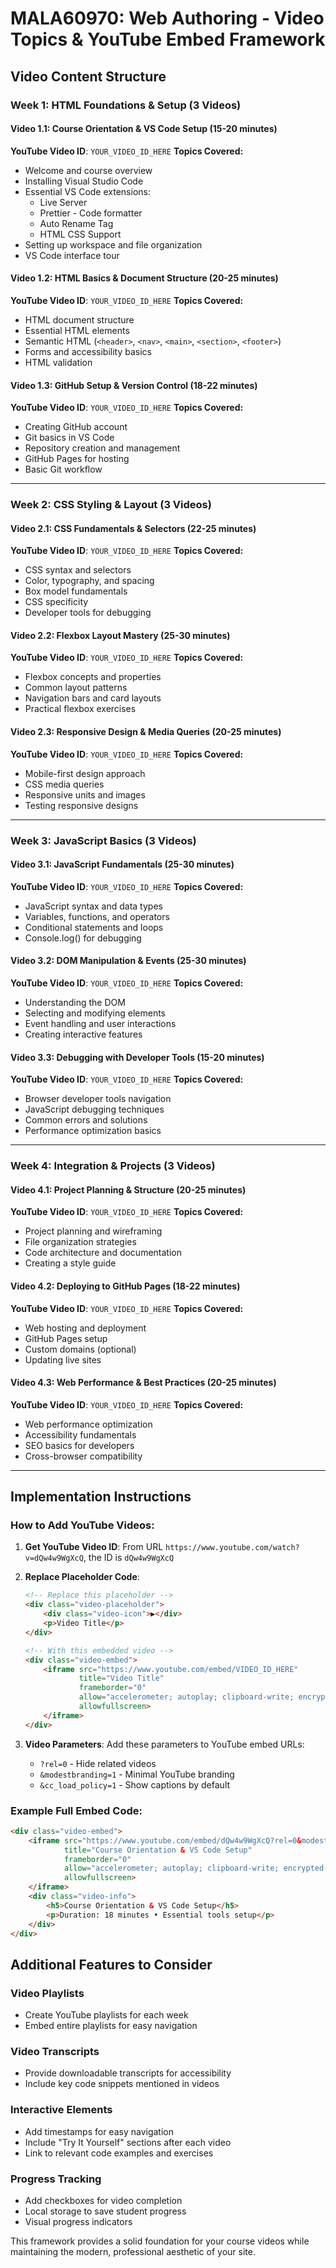 # MALA60970: Web Authoring - Video Topics & YouTube Embed Framework

## Video Content Structure

### Week 1: HTML Foundations & Setup (3 Videos)

#### Video 1.1: Course Orientation & VS Code Setup (15-20 minutes)
**YouTube Video ID**: `YOUR_VIDEO_ID_HERE`
**Topics Covered:**
- Welcome and course overview
- Installing Visual Studio Code
- Essential VS Code extensions:
  - Live Server
  - Prettier - Code formatter
  - Auto Rename Tag
  - HTML CSS Support
- Setting up workspace and file organization
- VS Code interface tour

#### Video 1.2: HTML Basics & Document Structure (20-25 minutes)
**YouTube Video ID**: `YOUR_VIDEO_ID_HERE`
**Topics Covered:**
- HTML document structure
- Essential HTML elements
- Semantic HTML (`<header>`, `<nav>`, `<main>`, `<section>`, `<footer>`)
- Forms and accessibility basics
- HTML validation

#### Video 1.3: GitHub Setup & Version Control (18-22 minutes)
**YouTube Video ID**: `YOUR_VIDEO_ID_HERE`
**Topics Covered:**
- Creating GitHub account
- Git basics in VS Code
- Repository creation and management
- GitHub Pages for hosting
- Basic Git workflow

---

### Week 2: CSS Styling & Layout (3 Videos)

#### Video 2.1: CSS Fundamentals & Selectors (22-25 minutes)
**YouTube Video ID**: `YOUR_VIDEO_ID_HERE`
**Topics Covered:**
- CSS syntax and selectors
- Color, typography, and spacing
- Box model fundamentals
- CSS specificity
- Developer tools for debugging

#### Video 2.2: Flexbox Layout Mastery (25-30 minutes)
**YouTube Video ID**: `YOUR_VIDEO_ID_HERE`
**Topics Covered:**
- Flexbox concepts and properties
- Common layout patterns
- Navigation bars and card layouts
- Practical flexbox exercises

#### Video 2.3: Responsive Design & Media Queries (20-25 minutes)
**YouTube Video ID**: `YOUR_VIDEO_ID_HERE`
**Topics Covered:**
- Mobile-first design approach
- CSS media queries
- Responsive units and images
- Testing responsive designs

---

### Week 3: JavaScript Basics (3 Videos)

#### Video 3.1: JavaScript Fundamentals (25-30 minutes)
**YouTube Video ID**: `YOUR_VIDEO_ID_HERE`
**Topics Covered:**
- JavaScript syntax and data types
- Variables, functions, and operators
- Conditional statements and loops
- Console.log() for debugging

#### Video 3.2: DOM Manipulation & Events (25-30 minutes)
**YouTube Video ID**: `YOUR_VIDEO_ID_HERE`
**Topics Covered:**
- Understanding the DOM
- Selecting and modifying elements
- Event handling and user interactions
- Creating interactive features

#### Video 3.3: Debugging with Developer Tools (15-20 minutes)
**YouTube Video ID**: `YOUR_VIDEO_ID_HERE`
**Topics Covered:**
- Browser developer tools navigation
- JavaScript debugging techniques
- Common errors and solutions
- Performance optimization basics

---

### Week 4: Integration & Projects (3 Videos)

#### Video 4.1: Project Planning & Structure (20-25 minutes)
**YouTube Video ID**: `YOUR_VIDEO_ID_HERE`
**Topics Covered:**
- Project planning and wireframing
- File organization strategies
- Code architecture and documentation
- Creating a style guide

#### Video 4.2: Deploying to GitHub Pages (18-22 minutes)
**YouTube Video ID**: `YOUR_VIDEO_ID_HERE`
**Topics Covered:**
- Web hosting and deployment
- GitHub Pages setup
- Custom domains (optional)
- Updating live sites

#### Video 4.3: Web Performance & Best Practices (20-25 minutes)
**YouTube Video ID**: `YOUR_VIDEO_ID_HERE`
**Topics Covered:**
- Web performance optimization
- Accessibility fundamentals
- SEO basics for developers
- Cross-browser compatibility

---

## Implementation Instructions

### How to Add YouTube Videos:

1. **Get YouTube Video ID**: From URL `https://www.youtube.com/watch?v=dQw4w9WgXcQ`, the ID is `dQw4w9WgXcQ`

2. **Replace Placeholder Code**: 
   ```html
   <!-- Replace this placeholder -->
   <div class="video-placeholder">
       <div class="video-icon">▶</div>
       <p>Video Title</p>
   </div>
   
   <!-- With this embedded video -->
   <div class="video-embed">
       <iframe src="https://www.youtube.com/embed/VIDEO_ID_HERE" 
               title="Video Title" 
               frameborder="0" 
               allow="accelerometer; autoplay; clipboard-write; encrypted-media; gyroscope; picture-in-picture" 
               allowfullscreen>
       </iframe>
   </div>
   ```

3. **Video Parameters**: Add these parameters to YouTube embed URLs:
   - `?rel=0` - Hide related videos
   - `&modestbranding=1` - Minimal YouTube branding
   - `&cc_load_policy=1` - Show captions by default

### Example Full Embed Code:
```html
<div class="video-embed">
    <iframe src="https://www.youtube.com/embed/dQw4w9WgXcQ?rel=0&modestbranding=1&cc_load_policy=1" 
            title="Course Orientation & VS Code Setup" 
            frameborder="0" 
            allow="accelerometer; autoplay; clipboard-write; encrypted-media; gyroscope; picture-in-picture" 
            allowfullscreen>
    </iframe>
    <div class="video-info">
        <h5>Course Orientation & VS Code Setup</h5>
        <p>Duration: 18 minutes • Essential tools setup</p>
    </div>
</div>
```

## Additional Features to Consider

### Video Playlists
- Create YouTube playlists for each week
- Embed entire playlists for easy navigation

### Video Transcripts
- Provide downloadable transcripts for accessibility
- Include key code snippets mentioned in videos

### Interactive Elements
- Add timestamps for easy navigation
- Include "Try It Yourself" sections after each video
- Link to relevant code examples and exercises

### Progress Tracking
- Add checkboxes for video completion
- Local storage to save student progress
- Visual progress indicators

This framework provides a solid foundation for your course videos while maintaining the modern, professional aesthetic of your site.
